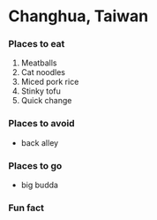 # Changhua, Taiwan

### Places to eat
1. Meatballs
1. Cat noodles
1. Miced pork rice
1. Stinky tofu
1. Quick change

### Places to avoid
- back alley

### Places to go
- big budda


### Fun fact
